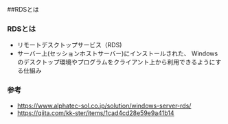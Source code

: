 ##RDSとは

### RDSとは
- リモートデスクトップサービス（RDS)
- サーバー上(セッションホストサーバー)にインストールされた、 Windowsのデスクトップ環境やプログラムをクライアント上から利用できるようにする仕組み

### 参考
- https://www.alphatec-sol.co.jp/solution/windows-server-rds/
- https://qiita.com/kk-ster/items/1cad4cd28e59e9a41b14
